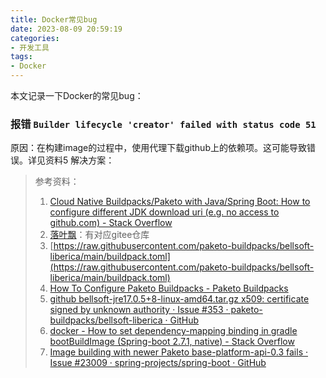 ```yaml
---
title: Docker常见bug
date: 2023-08-09 20:59:19
categories:
- 开发工具
tags:
- Docker
---
```

本文记录一下Docker的常见bug：
<!--more-->

### 报错 `Builder lifecycle 'creator' failed with status code 51`
原因：在构建image的过程中，使用代理下载github上的依赖项。这可能导致错误。详见资料5
解决方案：

> 参考资料：
> 1. [Cloud Native Buildpacks/Paketo with Java/Spring Boot: How to configure different JDK download uri (e.g. no access to github.com) - Stack Overflow](https://stackoverflow.com/questions/65212231/cloud-native-buildpacks-paketo-with-java-spring-boot-how-to-configure-different)
> 2. [落叶飘](https://www.lmm.show/24/)：有对应gitee仓库
> 3. [https://raw.githubusercontent.com/paketo-buildpacks/bellsoft-liberica/main/buildpack.toml](https://raw.githubusercontent.com/paketo-buildpacks/bellsoft-liberica/main/buildpack.toml)
> 4. [How To Configure Paketo Buildpacks - Paketo Buildpacks](https://paketo.io/docs/howto/configuration/)
> 5. [github bellsoft-jre17.0.5+8-linux-amd64.tar.gz x509: certificate signed by unknown authority · Issue #353 · paketo-buildpacks/bellsoft-liberica · GitHub](https://github.com/paketo-buildpacks/bellsoft-liberica/issues/353)
> 6. [docker - How to set dependency-mapping binding in gradle bootBuildImage (Spring-boot 2.7.1, native) - Stack Overflow](https://stackoverflow.com/questions/74399883/how-to-set-dependency-mapping-binding-in-gradle-bootbuildimage-spring-boot-2-7)
> 7. [Image building with newer Paketo base-platform-api-0.3 fails · Issue #23009 · spring-projects/spring-boot · GitHub](https://github.com/spring-projects/spring-boot/issues/23009)